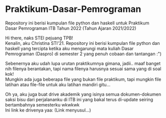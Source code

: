 # Praktikum-Dasar-Pemrograman
Repository ini berisi kumpulan file python dan haskell untuk Praktikum Dasar Pemrograman ITB Tahun 2022 (Tahun Ajaran 2021/2022)

Hi there, naks STEI pejuang TPB! <br/>
Kenalin, aku Christina STI'21. Repository ini berisi kumpulan file python dan haskell yang tercipta ketika aku mengarungi mata kuliah Dasar Pemrograman (Daspro) di semester 2 yang penuh cobaan dan tantangan :")

Sebenernya aku udah lupa urutan praktikumnya gimana, jadii.. maaf banget nih filenya berantakan, tapi nama filenya harusnya sesuai sama yang di soal kok! <br/>
Mungkin ada juga beberapa file yang bukan file praktikum, tapi mungkin file latihan atau file-file untuk aku latihan mandiri gitu...

Oh ya, aku juga buat drive akademik yang isinya semua dokumen-dokumen saksi bisu dari perjalananku di ITB ini yang bakal terus di-update seiring bertambahnya semesterku wkwkwk <br/>
Ini link ke drivenya yaa: (Link menyusul...)
